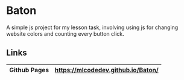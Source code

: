 # Baton
A simple js project for my lesson task, involving using js for changing website colors and counting every button click.

## Links
|Github Pages|https://mlcodedev.github.io/Baton/|
|-|-|
